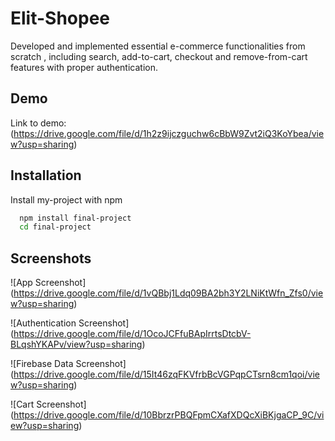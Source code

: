 
# Elit-Shopee
Developed and implemented essential e-commerce functionalities from scratch , including search, add-to-cart, checkout and remove-from-cart features with proper authentication.



## Demo

Link to demo: (https://drive.google.com/file/d/1h2z9ijczguchw6cBbW9Zvt2iQ3KoYbea/view?usp=sharing)


## Installation

Install my-project with npm

```bash
  npm install final-project
  cd final-project
```
    
## Screenshots

![App Screenshot] (https://drive.google.com/file/d/1vQBbj1Ldq09BA2bh3Y2LNiKtWfn_Zfs0/view?usp=sharing)

![Authentication Screenshot] (https://drive.google.com/file/d/1OcoJCFfuBApIrrtsDtcbV-BLqshYKAPv/view?usp=sharing)

![Firebase Data Screenshot] (https://drive.google.com/file/d/15It46zqFKVfrbBcVGPqpCTsrn8cm1qoi/view?usp=sharing)

![Cart Screenshot] (https://drive.google.com/file/d/10BbrzrPBQFpmCXafXDQcXiBKjgaCP_9C/view?usp=sharing)


